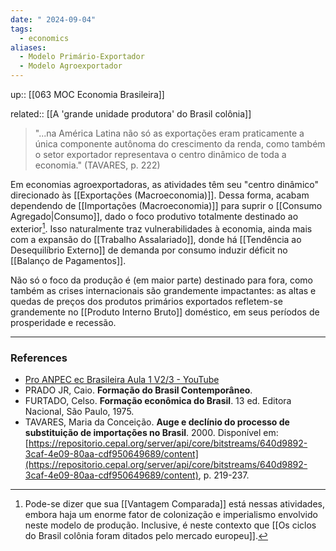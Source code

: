 ```yaml
---
date: " 2024-09-04"
tags:
  - economics
aliases:
  - Modelo Primário-Exportador
  - Modelo Agroexportador
---
```


up:: [[063 MOC Economia Brasileira]]

related:: [[A 'grande unidade produtora' do Brasil colônia]]

> "...na América Latina não só as exportações eram praticamente a única componente autônoma do crescimento da renda, como também o setor exportador representava o centro dinâmico de toda a economia." (TAVARES, p. 222)

Em economias agroexportadoras, as atividades têm seu "centro dinâmico" direcionado às [[Exportações (Macroeconomia)]]. Dessa forma, acabam dependendo de [[Importações (Macroeconomia)]] para suprir o [[Consumo Agregado|Consumo]], dado o foco produtivo totalmente destinado ao exterior[^1]. Isso naturalmente traz vulnerabilidades à economia, ainda mais com a expansão do [[Trabalho Assalariado]], donde há [[Tendência ao Desequilíbrio Externo]] de demanda por consumo induzir déficit no [[Balanço de Pagamentos]].

Não só o foco da produção é (em maior parte) destinado para fora, como também as crises internacionais são grandemente impactantes: as altas e quedas de preços dos produtos primários exportados refletem-se grandemente no [[Produto Interno Bruto]] doméstico, em seus períodos de prosperidade e recessão.

---
### References
- [Pro ANPEC ec Brasileira Aula 1 V2/3 - YouTube](https://www.youtube.com/watch?v=_M5jPgHmBJM&list=PLjS6FkCID3JVWybnF3Bo4Nq7ssZi54G8u&index=2)
- PRADO JR, Caio. **Formação do Brasil Contemporâneo**.
- FURTADO, Celso. **Formação econômica do Brasil**. 13 ed. Editora Nacional, São Paulo, 1975.
- TAVARES, Maria da Conceição. **Auge e declínio do processo de substituição de importações no Brasil**. 2000. Disponível em: [https://repositorio.cepal.org/server/api/core/bitstreams/640d9892-3caf-4e09-80aa-cdf950649689/content](https://repositorio.cepal.org/server/api/core/bitstreams/640d9892-3caf-4e09-80aa-cdf950649689/content), p. 219-237.

[^1]: Pode-se dizer que sua [[Vantagem Comparada]] está nessas atividades, embora haja um enorme fator de colonização e imperialismo envolvido neste modelo de produção. Inclusive, é neste contexto que [[Os ciclos do Brasil colônia foram ditados pelo mercado europeu]].